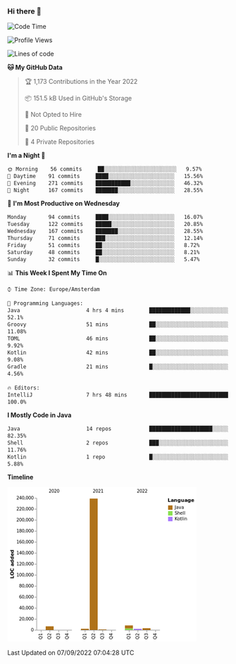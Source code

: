 ### Hi there 👋


<!--START_SECTION:waka-->
![Code Time](http://img.shields.io/badge/Code%20Time-2%2C481%20hrs%2054%20mins-blue)

![Profile Views](http://img.shields.io/badge/Profile%20Views-0-blue)

![Lines of code](https://img.shields.io/badge/From%20Hello%20World%20I%27ve%20Written-262%20Thousand%20lines%20of%20code-blue)

**🐱 My GitHub Data** 

> 🏆 1,173 Contributions in the Year 2022
 > 
> 📦 151.5 kB Used in GitHub's Storage 
 > 
> 🚫 Not Opted to Hire
 > 
> 📜 20 Public Repositories 
 > 
> 🔑 4 Private Repositories  
 > 
**I'm a Night 🦉** 

```text
🌞 Morning    56 commits     ██░░░░░░░░░░░░░░░░░░░░░░░   9.57% 
🌆 Daytime    91 commits     ████░░░░░░░░░░░░░░░░░░░░░   15.56% 
🌃 Evening    271 commits    ███████████░░░░░░░░░░░░░░   46.32% 
🌙 Night      167 commits    ███████░░░░░░░░░░░░░░░░░░   28.55%

```
📅 **I'm Most Productive on Wednesday** 

```text
Monday       94 commits     ████░░░░░░░░░░░░░░░░░░░░░   16.07% 
Tuesday      122 commits    █████░░░░░░░░░░░░░░░░░░░░   20.85% 
Wednesday    167 commits    ███████░░░░░░░░░░░░░░░░░░   28.55% 
Thursday     71 commits     ███░░░░░░░░░░░░░░░░░░░░░░   12.14% 
Friday       51 commits     ██░░░░░░░░░░░░░░░░░░░░░░░   8.72% 
Saturday     48 commits     ██░░░░░░░░░░░░░░░░░░░░░░░   8.21% 
Sunday       32 commits     █░░░░░░░░░░░░░░░░░░░░░░░░   5.47%

```


📊 **This Week I Spent My Time On** 

```text
⌚︎ Time Zone: Europe/Amsterdam

💬 Programming Languages: 
Java                     4 hrs 4 mins        █████████████░░░░░░░░░░░░   52.1% 
Groovy                   51 mins             ██░░░░░░░░░░░░░░░░░░░░░░░   11.08% 
TOML                     46 mins             ██░░░░░░░░░░░░░░░░░░░░░░░   9.92% 
Kotlin                   42 mins             ██░░░░░░░░░░░░░░░░░░░░░░░   9.08% 
Gradle                   21 mins             █░░░░░░░░░░░░░░░░░░░░░░░░   4.56%

🔥 Editors: 
IntelliJ                 7 hrs 48 mins       █████████████████████████   100.0%

```

**I Mostly Code in Java** 

```text
Java                     14 repos            ████████████████████░░░░░   82.35% 
Shell                    2 repos             ███░░░░░░░░░░░░░░░░░░░░░░   11.76% 
Kotlin                   1 repo              █░░░░░░░░░░░░░░░░░░░░░░░░   5.88%

```


**Timeline**

![Chart not found](https://raw.githubusercontent.com/powercasgamer/powercasgamer/master/charts/bar_graph.png) 


 Last Updated on 07/09/2022 07:04:28 UTC
<!--END_SECTION:waka-->
